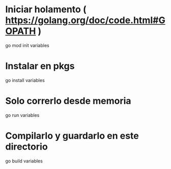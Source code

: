 # Iniciar holamento ( https://golang.org/doc/code.html#GOPATH )
go mod init variables

# Instalar en pkgs
go install variables

# Solo correrlo desde memoria
go run variables

# Compilarlo y guardarlo en este directorio
go build variables

